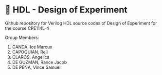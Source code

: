# :rocket: HDL - Design of Experiment
Github repository for Verilog HDL source codes of Design of Experiment for the course CPE114L-4

Group Members:

1. CANDA, Ice Marcux
2. CAPOQUIAN, Reji
3. CLAROS, Angelica
4. DE GUZMAN, Rance Jacob
5. DE PEÑA, Vince Samuel
